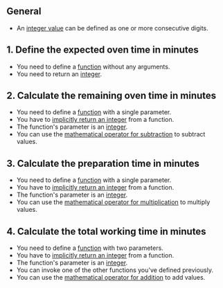 ## General

- An [integer value][integers] can be defined as one or more consecutive digits.

## 1. Define the expected oven time in minutes

- You need to define a [function][functions] without any arguments.
- You need to return an [integer][integers].

## 2. Calculate the remaining oven time in minutes

- You need to define a [function][functions] with a single parameter.
- You have to [implicitly return an integer][return] from a function.
- The function's parameter is an [integer][integers].
- You can use the [mathematical operator for subtraction][operators] to subtract values.

## 3. Calculate the preparation time in minutes

- You need to define a [function][functions] with a single parameter.
- You have to [implicitly return an integer][return] from a function.
- The function's parameter is an [integer][integers].
- You can use the [mathematical operator for multiplication][operators] to multiply values.

## 4. Calculate the total working time in minutes

- You need to define a [function][functions] with two parameters.
- You have to [implicitly return an integer][return] from a function.
- The function's parameter is an [integer][integers].
- You can invoke one of the other functions you've defined previously.
- You can use the [mathematical operator for addition][operators] to add values.

[functions]: https://elixir-lang.org/getting-started/modules-and-functions.html#named-functions
[return]: https://stackoverflow.com/questions/37445838/returning-values-in-elixir
[operators]: https://elixir-lang.org/getting-started/basic-types.html#basic-arithmetic
[integers]: https://elixir-lang.org/getting-started/basic-types.html
